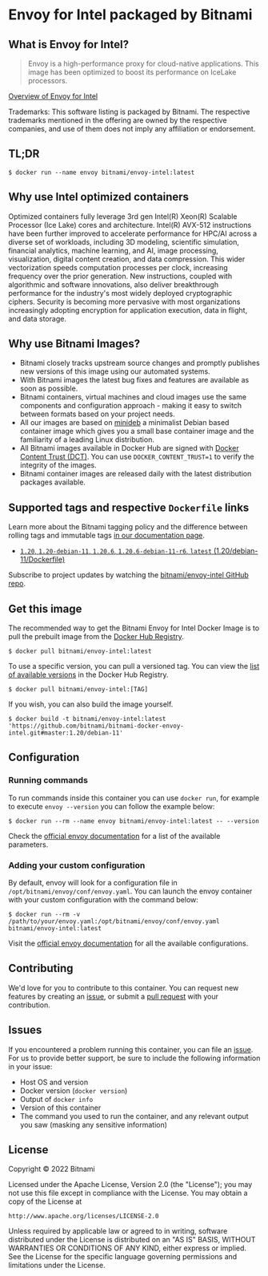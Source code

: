 # Envoy for Intel packaged by Bitnami

## What is Envoy for Intel?

> Envoy is a high-performance proxy for cloud-native applications. This image has been optimized to boost its performance on IceLake processors.

[Overview of Envoy for Intel](https://www.envoyproxy.io/)

Trademarks: This software listing is packaged by Bitnami. The respective trademarks mentioned in the offering are owned by the respective companies, and use of them does not imply any affiliation or endorsement.

## TL;DR

```console
$ docker run --name envoy bitnami/envoy-intel:latest
```

## Why use Intel optimized containers

Optimized containers fully leverage 3rd gen Intel(R) Xeon(R) Scalable Processor (Ice Lake) cores and architecture. Intel(R) AVX-512 instructions have been further improved to accelerate performance for HPC/AI across a diverse set of workloads, including 3D modeling, scientific simulation, financial analytics, machine learning, and AI, image processing, visualization, digital content creation, and data compression. This wider vectorization speeds computation processes per clock, increasing frequency over the prior generation. New instructions, coupled with algorithmic and software innovations, also deliver breakthrough performance for the industry's most widely deployed cryptographic ciphers. Security is becoming more pervasive with most organizations increasingly adopting encryption for application execution, data in flight, and data storage.

## Why use Bitnami Images?

* Bitnami closely tracks upstream source changes and promptly publishes new versions of this image using our automated systems.
* With Bitnami images the latest bug fixes and features are available as soon as possible.
* Bitnami containers, virtual machines and cloud images use the same components and configuration approach - making it easy to switch between formats based on your project needs.
* All our images are based on [minideb](https://github.com/bitnami/minideb) a minimalist Debian based container image which gives you a small base container image and the familiarity of a leading Linux distribution.
* All Bitnami images available in Docker Hub are signed with [Docker Content Trust (DCT)](https://docs.docker.com/engine/security/trust/content_trust/). You can use `DOCKER_CONTENT_TRUST=1` to verify the integrity of the images.
* Bitnami container images are released daily with the latest distribution packages available.

## Supported tags and respective `Dockerfile` links

Learn more about the Bitnami tagging policy and the difference between rolling tags and immutable tags [in our documentation page](https://docs.bitnami.com/tutorials/understand-rolling-tags-containers/).


* [`1.20`, `1.20-debian-11`, `1.20.6`, `1.20.6-debian-11-r6`, `latest` (1.20/debian-11/Dockerfile)](https://github.com/bitnami/bitnami-docker-envoy-intel/blob/1.20.6-debian-11-r6/1.20/debian-11/Dockerfile)

Subscribe to project updates by watching the [bitnami/envoy-intel GitHub repo](https://github.com/bitnami/bitnami-docker-envoy-intel).

## Get this image

The recommended way to get the Bitnami Envoy for Intel Docker Image is to pull the prebuilt image from the [Docker Hub Registry](https://hub.docker.com/r/bitnami/envoy-intel).

```console
$ docker pull bitnami/envoy-intel:latest
```

To use a specific version, you can pull a versioned tag. You can view the [list of available versions](https://hub.docker.com/r/bitnami/envoy-intel/tags/) in the Docker Hub Registry.

```console
$ docker pull bitnami/envoy-intel:[TAG]
```

If you wish, you can also build the image yourself.

```console
$ docker build -t bitnami/envoy-intel:latest 'https://github.com/bitnami/bitnami-docker-envoy-intel.git#master:1.20/debian-11'
```

## Configuration

### Running commands

To run commands inside this container you can use `docker run`, for example to execute `envoy --version` you can follow the example below:

```console
$ docker run --rm --name envoy bitnami/envoy-intel:latest -- --version
```

Check the [official envoy documentation](https://www.envoyproxy.io/docs/envoy/latest/operations/cli) for a list of the available parameters.

### Adding your custom configuration

By default, envoy will look for a configuration file in `/opt/bitnami/envoy/conf/envoy.yaml`. You can launch the envoy container with your custom configuration with the command below:

```console
$ docker run --rm -v /path/to/your/envoy.yaml:/opt/bitnami/envoy/conf/envoy.yaml bitnami/envoy-intel:latest
```

Visit the [official envoy documentation](https://www.envoyproxy.io/docs/envoy/latest/configuration/configuration) for all the available configurations.

## Contributing

We'd love for you to contribute to this container. You can request new features by creating an [issue](https://github.com/bitnami/bitnami-docker-envoy-intel/issues), or submit a [pull request](https://github.com/bitnami/bitnami-docker-envoy-intel/pulls) with your contribution.

## Issues

If you encountered a problem running this container, you can file an [issue](https://github.com/bitnami/bitnami-docker-envoy-intel/issues/new). For us to provide better support, be sure to include the following information in your issue:

- Host OS and version
- Docker version (`docker version`)
- Output of `docker info`
- Version of this container
- The command you used to run the container, and any relevant output you saw (masking any sensitive information)

## License

Copyright &copy; 2022 Bitnami

Licensed under the Apache License, Version 2.0 (the "License");
you may not use this file except in compliance with the License.
You may obtain a copy of the License at

    http://www.apache.org/licenses/LICENSE-2.0

Unless required by applicable law or agreed to in writing, software
distributed under the License is distributed on an "AS IS" BASIS,
WITHOUT WARRANTIES OR CONDITIONS OF ANY KIND, either express or implied.
See the License for the specific language governing permissions and
limitations under the License.
